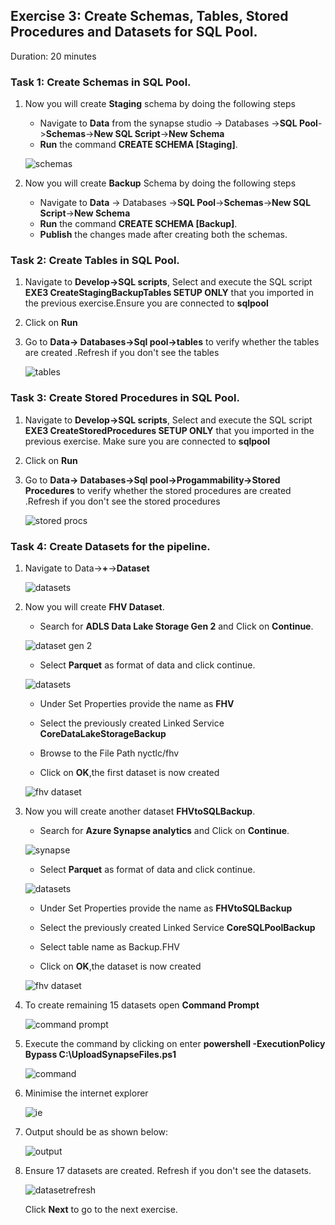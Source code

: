## Exercise 3: Create Schemas, Tables, Stored Procedures and Datasets for SQL Pool.

Duration: 20 minutes

### Task 1: Create Schemas in SQL Pool.

1. Now you will create **Staging** schema by doing the following steps

    - Navigate to **Data** from the synapse studio -> Databases ->**SQL Pool**->**Schemas**->**New SQL Script**->**New Schema**
    - **Run** the command **CREATE SCHEMA [Staging]**.
  
    ![schemas ](images/17.png)
  
2. Now you will create **Backup** Schema by doing the following steps

    -  Navigate to **Data** -> Databases ->**SQL Pool**->**Schemas**->**New SQL Script**->**New Schema**
    - **Run** the command **CREATE SCHEMA [Backup]**.
    - **Publish** the changes made after creating both the schemas.
   
   
### Task 2: Create Tables in SQL Pool.
 
 1. Navigate to **Develop->SQL scripts**, Select and execute the SQL script **EXE3 CreateStagingBackupTables SETUP ONLY** that you imported in the previous exercise.Ensure you are connected to **sqlpool**
 
 2. Click on **Run**
 
 3. Go to **Data-> Databases->Sql pool->tables** to verify whether the tables are created .Refresh if you don't see the tables
 
    ![tables ](images/18.png)

 
### Task 3: Create Stored Procedures in SQL Pool.
 
1. Navigate to **Develop->SQL scripts**, Select and execute the SQL script **EXE3 CreateStoredProcedures SETUP ONLY** that you imported in the previous exercise. Make sure you are connected to **sqlpool**

2. Click on **Run** 

3. Go to **Data-> Databases->Sql pool->Progammability->Stored Procedures** to verify whether the stored procedures are created .Refresh if you don't see the stored procedures

   ![stored procs ](images/19.png)

### Task 4: Create Datasets for the pipeline.

1. Navigate to Data->**+**->**Dataset**

   ![datasets](images/020.png)

2. Now you will create **FHV Dataset**.

   - Search for **ADLS Data Lake Storage Gen 2** and Click on **Continue**.

   ![dataset gen 2](images/021.png)

   - Select **Parquet** as format of data and click continue.

   ![datasets](images/22.png)
 
   - Under Set Properties provide the name as **FHV**
   
   - Select the previously created Linked Service **CoreDataLakeStorageBackup**
   
   - Browse to the File Path nyctlc/fhv
   
   - Click on **OK**,the first dataset is now created

   ![fhv dataset](images/23.png)

3. Now you will create another dataset **FHVtoSQLBackup**.

   - Search for **Azure Synapse analytics** and Click on **Continue**.

   ![synapse](images/dataset2create.png)

   - Select **Parquet** as format of data and click continue.

   ![datasets](images/22.png)
 
   - Under Set Properties provide the name as **FHVtoSQLBackup**
   
   - Select the previously created Linked Service **CoreSQLPoolBackup**
   
   - Select table name as Backup.FHV
   
   - Click on **OK**,the dataset is now created

   ![fhv dataset](images/dataset21.png)

4. To create remaining 15 datasets open **Command Prompt** 
   
   ![command prompt](images/001.png)
   
5. Execute the command by clicking on enter **powershell -ExecutionPolicy Bypass C:\UploadSynapseFiles.ps1**
   
   ![command](images/002.png)

6. Minimise the internet explorer
   
   ![ie](images/003.png)

7. Output should be as shown below:
       
   ![output](images/004.png)

8. Ensure 17 datasets are created. Refresh if you don't see the datasets.
   
   ![datasetrefresh](images/datasetrefresh.png)
   
   Click **Next** to go to the next exercise.
